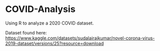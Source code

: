 # COVID-Analysis

Using R to analyze a 2020 COVID dataset.

Dataset found here: https://www.kaggle.com/datasets/sudalairajkumar/novel-corona-virus-2019-dataset/versions/25?resource=download
